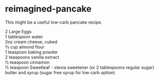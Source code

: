 # reimagined-pancake
This might be a useful low-carb pancake recipe.

2 Large Eggs<br>
1 tablespoon water<br>
2oz cream cheese, cubed<br>
⅔ cup almond flour<br>
1 teaspoon baking powder<br>
2 teaspoons vanilla extract<br>
½ teaspoon cinnamon<br>
½ teaspoon Sweetleaf - stevia sweetener (or 2 tablespoons regular sugar)<br>
butter and syrup (sugar free syrup for low carb option)<br>
 
